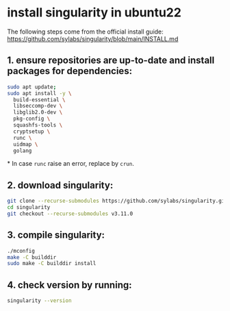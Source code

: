 # install singularity in ubuntu22
The following steps come from the official install guide: https://github.com/sylabs/singularity/blob/main/INSTALL.md

## 1. ensure repositories are up-to-date and install packages for dependencies:
```sh
sudo apt update;
sudo apt install -y \
  build-essential \
  libseccomp-dev \
  libglib2.0-dev \
  pkg-config \
  squashfs-tools \
  cryptsetup \
  runc \
  uidmap \
  golang
```
\* In case `runc` raise an error, replace by `crun`.

## 2. download singularity:
```sh
git clone --recurse-submodules https://github.com/sylabs/singularity.git
cd singularity
git checkout --recurse-submodules v3.11.0
```

## 3. compile singularity:
```sh
./mconfig
make -C builddir
sudo make -C builddir install
```

## 4. check version by running:
```sh
singularity --version
```
